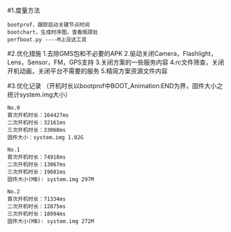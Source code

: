#1.度量方法

	bootprof，跟踪启动关键节点时间
	bootchart，生成时序图，查看瓶颈处
	perfboot.py ----M上没这工具

#2.优化措施
	1.去除GMS包和不必要的APK
	2.驱动关闭Camera，Flashlight，Lens，Sensor，FM，GPS支持
	3.关闭方案的一些服务内容
	4.rc文件筛查，关闭开机动画，关闭平台不需要的服务
	5.精简方案资源文件内容


#3.优化记录
	（开机时长以bootprof中BOOT_Animation:END为界，固件大小之统计system.img大小）

	No.0
	首次开机时长：164427ms
	二次开机时长：32161ms
	三次开机时长：33060ms
	固件大小：system.img 1.02G
	
	No.1
	首次开机时长：74918ms
	二次开机时长：13067ms
	三次开机时长：19081ms
	固件大小(MB): system.img 297M

	No.2
	首次开机时长：71334ms
	二次开机时长：12875ms
	三次开机时长：18994ms
	固件大小(MB): system.img 272M